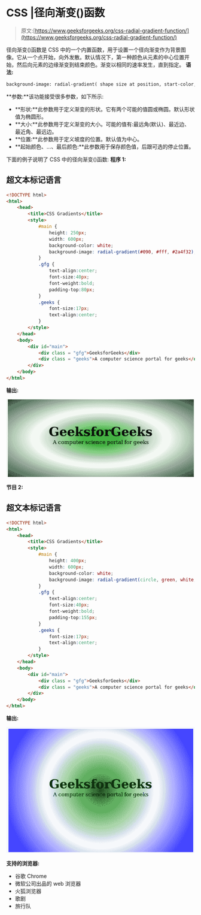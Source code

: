 # CSS |径向渐变()函数

> 原文:[https://www.geeksforgeeks.org/css-radial-gradient-function/](https://www.geeksforgeeks.org/css-radial-gradient-function/)

径向渐变()函数是 CSS 中的一个内置函数，用于设置一个径向渐变作为背景图像。它从一个点开始，向外发散。默认情况下，第一种颜色从元素的中心位置开始，然后向元素的边缘渐变到结束颜色。渐变以相同的速率发生，直到指定。
**语法:**

```html
background-image: radial-gradient( shape size at position, start-color, ..., last-color );
```

**参数:**该功能接受很多参数，如下所示:

*   **形状:**此参数用于定义渐变的形状。它有两个可能的值圆或椭圆。默认形状值为椭圆形。
*   **大小:**此参数用于定义渐变的大小。可能的值有:最远角(默认)、最近边、最近角、最远边。
*   **位置:**此参数用于定义坡度的位置。默认值为中心。
*   **起始颜色、…、最后颜色:**此参数用于保存颜色值，后跟可选的停止位置。

下面的例子说明了 CSS 中的径向渐变()函数:
**程序 1:**

## 超文本标记语言

```html
<!DOCTYPE html>
<html>
    <head>
        <title>CSS Gradients</title>
        <style>
            #main {
                height: 250px;
                width: 600px;
                background-color: white;
                background-image: radial-gradient(#090, #fff, #2a4f32);
            }
            .gfg {
                text-align:center;
                font-size:40px;
                font-weight:bold;
                padding-top:80px;
            }
            .geeks {
                font-size:17px;
                text-align:center;
            }
        </style>
    </head>
    <body>
        <div id="main">
            <div class = "gfg">GeeksforGeeks</div>
            <div class = "geeks">A computer science portal for geeks</div>
        </div>
    </body>
</html>                   
```

**输出:**

![](img/36cc6fd1f4f01af9d05a0c5484c9a0da.png)

**节目 2:**

## 超文本标记语言

```html
<!DOCTYPE html>
<html>
    <head>
        <title>CSS Gradients</title>
        <style>
            #main {
                height: 400px;
                width: 600px;
                background-color: white;
                background-image: radial-gradient(circle, green, white, blue);
            }
            .gfg {
                text-align:center;
                font-size:40px;
                font-weight:bold;
                padding-top:155px;
            }
            .geeks {
                font-size:17px;
                text-align:center;
            }
        </style>
    </head>
    <body>
        <div id="main">
            <div class = "gfg">GeeksforGeeks</div>
            <div class = "geeks">A computer science portal for geeks</div>
        </div>
    </body>
</html>                   
```

**输出:**

![](img/413a1f3f0a6fbd36a421ab4aea38f498.png)

**支持的浏览器:**

*   谷歌 Chrome
*   微软公司出品的 web 浏览器
*   火狐浏览器
*   歌剧
*   旅行队